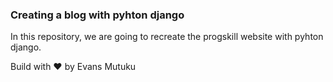 ### Creating a blog with pyhton django

In this repository, we are going to recreate the progskill website with pyhton django.

Build with ❤️ by Evans Mutuku
